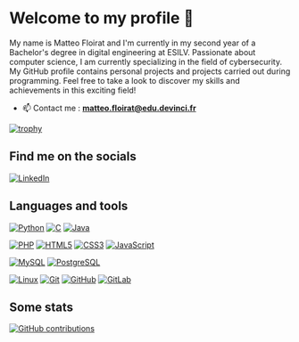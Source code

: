 # Welcome to my profile 👋

My name is Matteo Floirat and I'm currently in my second year of a Bachelor's degree in digital engineering at ESILV. Passionate about computer science, I am currently specializing in the field of cybersecurity. My GitHub profile contains personal projects and projects carried out during programming. Feel free to take a look to discover my skills and achievements in this exciting field!

- 📫 Contact me : **matteo.floirat@edu.devinci.fr**

[![trophy](https://github-profile-trophy.vercel.app/?username=mattft0)](https://github.com/mattft0/github-profile-trophy)

## Find me on the socials

[![LinkedIn](https://img.shields.io/badge/-LinkedIn-000?&logo=LinkedIn&logoColor=0A66C2)](https://www.linkedin.com/in/jarjatremi/)

## Languages and tools

[![Python](https://img.shields.io/badge/Python-14354C?style=for-the-badge&logo=python&logoColor=white)](https://www.python.org/)
[![C](https://img.shields.io/badge/C-00599C?style=for-the-badge&logo=c&logoColor=white)](https://learn.microsoft.com/fr-fr/cpp/c-language/?view=msvc-170)
[![Java](https://img.shields.io/badge/Java-ED8B00?style=for-the-badge&logo=openjdk&logoColor=white)](https://docs.oracle.com/en/java/)


[![PHP](https://img.shields.io/badge/-PHP-000?&logo=PHP&logoColor=777BB4)](https://www.php.net)
[![HTML5](https://img.shields.io/badge/-HTML5-000?&logo=HTML5&logoColor=E34F26)](https://www.w3.org/html/)
[![CSS3](https://img.shields.io/badge/-CSS3-000?&logo=CSS3&logoColor=1572B6)](https://developer.mozilla.org/fr/docs/Web/CSS)
[![JavaScript](https://img.shields.io/badge/-JavaScript-000?&logo=JavaScript&logoColor=F7DF1E)](https://developer.mozilla.org/en-US/docs/Web/JavaScript)


[![MySQL](https://img.shields.io/badge/-MySQL-000?&logo=MySQL&logoColor=4479A1)](https://www.mysql.com/)
[![PostgreSQL](https://img.shields.io/badge/-PostgreSQL-000?&logo=PostgreSQL&logoColor=4169E1)](https://www.postgresql.org)

[![Linux](https://img.shields.io/badge/-Linux-000?&logo=Linux&logoColor=FCC624)](https://www.linux.org/)
[![Git](https://img.shields.io/badge/-Git-000?&logo=Git&logoColor=F05032)](https://git-scm.com/)
[![GitHub](https://img.shields.io/badge/-GitHub-000?&logo=GitHub&logoColor=FFF)](https://www.github.com/)
[![GitLab](https://img.shields.io/badge/-GitLab-000?&logo=GitLab&logoColor=FC6D26)](https://www.gitlab.com/)


## Some stats

[![GitHub contributions](https://github-readme-stats.vercel.app/api?username=mattt0&count_private=true&show_icons=true&theme=dark)](https://github.com/mattft0/github-readme-stats)